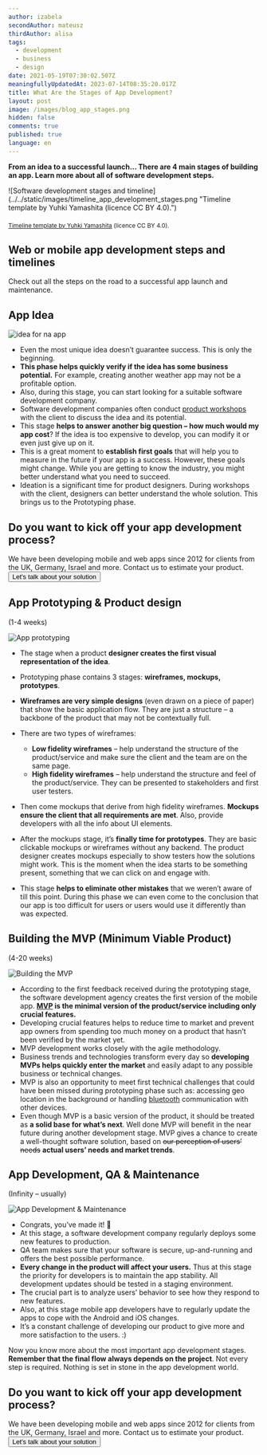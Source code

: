 ```yaml
---
author: izabela
secondAuthor: mateusz
thirdAuthor: alisa
tags:
  - development
  - business
  - design
date: 2021-05-19T07:30:02.507Z
meaningfullyUpdatedAt: 2023-07-14T08:35:20.017Z
title: What Are the Stages of App Development?
layout: post
image: /images/blog_app_stages.png
hidden: false
comments: true
published: true
language: en
---
```

**From an idea to a successful launch… There are 4 main stages of building an app. Learn more about all of software development steps.**

<div class="image">![Software development stages and timeline](../../static/images/timeline_app_development_stages.png "Timeline template by Yuhki Yamashita (licence CC BY 4.0).")</div>

<sub> [Timeline template by Yuhki Yamashita](https://www.figma.com/community/file/767777586184800315) (licence CC BY 4.0). </sub>

## Web or mobile app development steps and timelines

Check out all the steps on the road to a successful app launch and maintenance.

## App Idea

![idea for na app](/images/1_idea.png)

* Even the most unique idea doesn’t guarantee success. This is only the beginning.
* **This phase helps quickly verify if the idea has some business potential.** For example, creating another weather app may not be a profitable option.
* Also, during this stage, you can start looking for a suitable software development company.
* Software development companies often conduct [product workshops](/our-areas/product-workshops/) with the client to discuss the idea and its potential.
* This stage **helps to answer another big question – how much would my app cost**? If the idea is too expensive to develop, you can modify it or even just give up on it.
* This is a great moment to **establish first goals** that will help you to measure in the future if your app is a success. However, these goals might change. While you are getting to know the industry, you might better understand what you need to succeed.
* Ideation is a significant time for product designers. During workshops with the client, designers can better understand the whole solution. This brings us to the Prototyping phase.

<div class='block-button'><h2>Do you want to kick off your app development process?</h2><div>We have been developing mobile and web apps since 2012 for clients from the UK, Germany, Israel and more. Contact us to estimate your product.</div><a href="/start-project"><button>Let's talk about your solution</button></a></div>

## App Prototyping & Product design

(1-4 weeks)

![App prototyping](/images/2_app_prototyping.png)

* The stage when a product **designer creates the first visual representation of the idea**.
* Prototyping phase contains 3 stages: **wireframes, mockups, prototypes**. 
* **Wireframes are very simple designs** (even drawn on a piece of paper) that show the basic application flow. They are just a structure – a backbone of the product that may not be contextually full.
* There are two types of wireframes:

  * **Low fidelity wireframes** – help understand the structure of the product/service and make sure the client and the team are on the same page.
  * **High fidelity wireframes** – help understand the structure and feel of the product/service. They can be presented to stakeholders and first user testers.  
* Then come mockups that derive from high fidelity wireframes. **Mockups ensure the client that all requirements are met**. Also, provide developers with all the info about UI elements.
* After the mockups stage, it’s **finally time for prototypes**. They are basic clickable mockups or wireframes without any backend. The product designer creates mockups especially to show testers how the solutions might work. This is the moment when the idea starts to be something present, something that we can click on and engage with.
* This stage **helps to eliminate other mistakes** that we weren’t aware of till this point. During this phase we can even come to the conclusion that our app is too difficult for users or users would use it differently than was expected.

## Building the MVP (Minimum Viable Product)

(4-20 weeks)

![Building the MVP](/images/3_mvp.png)

* According to the first feedback received during the prototyping stage, the software development agency creates the first version of the mobile app. **[MVP](/our-areas/mvp-development) is the minimal version of the product/service including only crucial features.**
* Developing crucial features helps to reduce time to market and prevent app owners from spending too much money on a product that hasn’t been verified by the market yet. 
* MVP development works closely with the agile methodology.
* Business trends and technologies transform every day so **developing MVPs helps quickly enter the market** and easily adapt to any possible business or technical changes. 
* MVP is also an opportunity to meet first technical challenges that could have been missed during prototyping phase such as: accessing geo location in the background or handling [bluetooth](/our-areas/bluetooth-development) communication with other devices.
* Even though MVP is a basic version of the product, it should be treated as **a solid base for what’s next**. Well done MVP will benefit in the near future during another development stage. MVP gives a chance to create a well-thought software solution, based on <del>our perception of users’ needs</del> **actual users’ needs and market trends**.

<EbookDynamic sectionTitle='Download the ultimate guide to MVP for free' ebookName='From-MVP-to-a-Final-Product.pdf' ebookDescription='Discover the power of Minimum Viable Product (MVP) development in our free ebook. Do not miss out, download it here.' ebookImage='/images/mvp_ebook_cover.png' ebookAlt='MVP ebook cover' />

## App Development, QA & Maintenance

(Infinity – usually)

![App Development & Maintenance](/images/4_app_development_-_maintenance.png)

* Congrats, you’ve made it! 🙂
* At this stage, a software development company regularly deploys some new features to production.
* QA team makes sure that your software is secure, up-and-running and offers the best possible performance.
* **Every change in the product will affect your users.** Thus at this stage the priority for developers is to maintain the app stability. All development updates should be tested in a staging environment.
* The crucial part is to analyze users’ behavior to see how they respond to new features.
* Also, at this stage mobile app developers have to regularly update the apps to cope with the Android and iOS changes.
* It’s a constant challenge of developing our product to give more and more satisfaction to the users. :)

Now you know more about the most important app development stages. **Remember that the final flow always depends on the project**. Not every step is required. Nothing is set in stone in the app development world.

<div class='block-button'><h2>Do you want to kick off your app development process?</h2><div>We have been developing mobile and web apps since 2012 for clients from the UK, Germany, Israel and more. Contact us to estimate your product.</div><a href="/start-project"><button>Let's talk about your solution</button></a></div>
